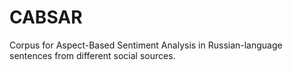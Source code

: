 # CABSAR
Corpus for Aspect-Based Sentiment Analysis in Russian-language sentences from different social sources.
